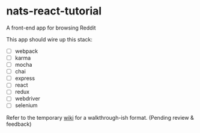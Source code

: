 # nats-react-tutorial
A front-end app for browsing Reddit

This app should wire up this stack:

- [ ] webpack
- [ ] karma
- [ ] mocha
- [ ] chai
- [ ] express
- [ ] react
- [ ] redux
- [ ] webdriver
- [ ] selenium

Refer to the temporary [wiki](wiki.md) for a walkthrough-ish format. (Pending review & feedback)
